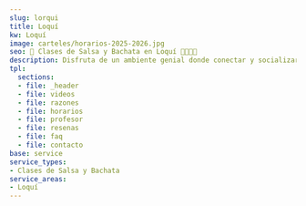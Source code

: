 ```yaml
---
slug: lorqui
title: Loquí
kw: Loquí
image: carteles/horarios-2025-2026.jpg
seo: 🪇 Clases de Salsa y Bachata en Loquí 💃🏻🕺🏻
description: Disfruta de un ambiente genial donde conectar y socializar mientras aprendes a bailar y sudas de alegría en Loquí. ¡Reserva tu clase hoy!
tpl:
  sections:
  - file: _header
  - file: videos
  - file: razones
  - file: horarios
  - file: profesor
  - file: resenas
  - file: faq
  - file: contacto
base: service
service_types:
- Clases de Salsa y Bachata
service_areas:
- Loquí
---
```


